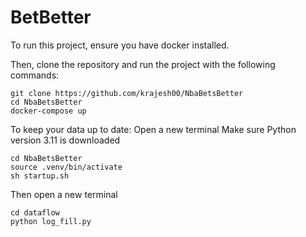 # BetBetter

To run this project, ensure you have docker installed.

Then, clone the repository and run the project with the following commands:

```
git clone https://github.com/krajesh00/NbaBetsBetter
cd NbaBetsBetter
docker-compose up
```

To keep your data up to date:
Open a new terminal
Make sure Python version 3.11 is downloaded
```
cd NbaBetsBetter
source .venv/bin/activate
sh startup.sh
```
Then open a new terminal

```
cd dataflow
python log_fill.py
```
